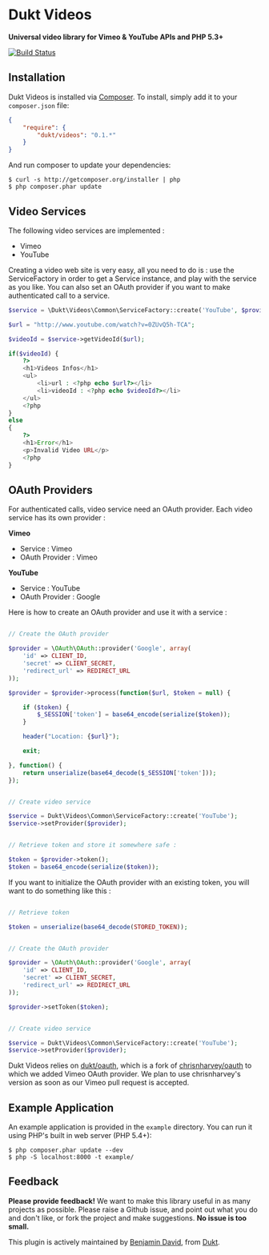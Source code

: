 # Dukt Videos

**Universal video library for Vimeo & YouTube APIs and PHP 5.3+**

[![Build Status](https://travis-ci.org/dukt/videos.png?branch=master)](https://travis-ci.org/dukt/videos)

## Installation

Dukt Videos is installed via [Composer](http://getcomposer.org/). To install, simply add it
to your `composer.json` file:

```json
{
    "require": {
        "dukt/videos": "0.1.*"
    }
}
```


And run composer to update your dependencies:

    $ curl -s http://getcomposer.org/installer | php
    $ php composer.phar update

## Video Services

The following video services are implemented :

* Vimeo
* YouTube

Creating a video  web site is very easy, all you need to do is : use the ServiceFactory in order to get a Service instance, and play with the service as you like. You can also set an OAuth provider if you want to make authenticated call to a service.

```php
$service = \Dukt\Videos\Common\ServiceFactory::create('YouTube', $provider);

$url = "http://www.youtube.com/watch?v=0ZUvQ5h-TCA";

$videoId = $service->getVideoId($url);

if($videoId) {
    ?>
    <h1>Videos Infos</h1>
    <ul>
        <li>url : <?php echo $url?></li>
        <li>videoId : <?php echo $videoId?></li>
    </ul>
    <?php
}
else
{
    ?>
    <h1>Error</h1>
    <p>Invalid Video URL</p>
    <?php
}
```

## OAuth Providers

For authenticated calls, video service need an OAuth provider. Each video service has its own provider :

**Vimeo**

* Service : Vimeo
* OAuth Provider : Vimeo

**YouTube**

* Service : YouTube
* OAuth Provider : Google

Here is how to create an OAuth provider and use it with a service :

```php

// Create the OAuth provider

$provider = \OAuth\OAuth::provider('Google', array(
    'id' => CLIENT_ID,
    'secret' => CLIENT_SECRET,
    'redirect_url' => REDIRECT_URL
));    

$provider = $provider->process(function($url, $token = null) {

    if ($token) {
        $_SESSION['token'] = base64_encode(serialize($token));
    }

    header("Location: {$url}");

    exit;

}, function() {
    return unserialize(base64_decode($_SESSION['token']));
});


// Create video service

$service = Dukt\Videos\Common\ServiceFactory::create('YouTube');
$service->setProvider($provider);


// Retrieve token and store it somewhere safe :

$token = $provider->token();
$token = base64_encode(serialize($token));
```

If you want to initialize the OAuth provider with an existing token, you will want to do something like this :

```php

// Retrieve token

$token = unserialize(base64_decode(STORED_TOKEN));


// Create the OAuth provider

$provider = \OAuth\OAuth::provider('Google', array(
    'id' => CLIENT_ID,
    'secret' => CLIENT_SECRET,
    'redirect_url' => REDIRECT_URL
));    

$provider->setToken($token);


// Create video service

$service = Dukt\Videos\Common\ServiceFactory::create('YouTube');
$service->setProvider($provider);
```

Dukt Videos relies on [dukt/oauth](https://github.com/dukt/oauth), which is a fork of [chrisnharvey/oauth](https://github.com/chrisnharvey/oauth) to which we added Vimeo OAuth provider. We plan to use chrisnharvey's version as soon as our Vimeo pull request is accepted.


## Example Application

An example application is provided in the `example` directory. You can run it using PHP's built in
web server (PHP 5.4+):

    $ php composer.phar update --dev
    $ php -S localhost:8000 -t example/


## Feedback

**Please provide feedback!** We want to make this library useful in as many projects as possible.
Please raise a Github issue, and point out what you do and don't like, or fork the project and make
suggestions. **No issue is too small.**

This plugin is actively maintained by [Benjamin David](https://github.com/benjamindavid), from [Dukt](http://dukt.net/).
